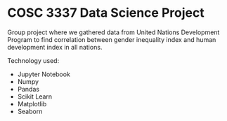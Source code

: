 <h1>COSC 3337 Data Science Project</h1>

Group project where we gathered data from United Nations Development Program to find correlation between gender inequality index and human development index in all nations.

Technology used:
<ul>
  <li>Jupyter Notebook</li>
  <li>Numpy</li>
  <li>Pandas</li>
  <li>Scikit Learn</li>
  <li>Matplotlib</li>
  <li>Seaborn</li>
 </ul>

